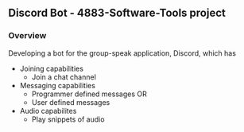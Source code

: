 ## Discord Bot - 4883-Software-Tools project

### Overview

Developing a bot for the group-speak application, Discord, which has

- Joining capabilities
    - Join a chat channel
- Messaging capabilities
    - Programmer defined messages OR
    - User defined messages
- Audio capabilites
    - Play snippets of audio
